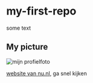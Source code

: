 # my-first-repo

some text

## My picture

![mijn profielfoto](Profielfoto.png)

[website van nu.nl](http://nu.nl), ga snel kijken

